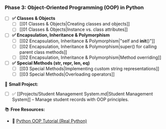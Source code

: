 ### **Phase 3: Object-Oriented Programming (OOP) in Python**

- [ ] **✅ Classes & Objects**
  - [ ] [[01 Classes & Objects|Creating classes and objects]]
  - [ ] [[01 Classes & Objects|Instance vs. class attributes]]

- [ ] **✅ Encapsulation, Inheritance & Polymorphism**
  - [ ] [[02 Encapsulation, Inheritance & Polymorphism|"self and __init__()"]]
  - [ ] [[02 Encapsulation, Inheritance & Polymorphism|super() for calling parent class methods]]
  - [ ] [[02 Encapsulation, Inheritance & Polymorphism|Method overriding]]

- [ ] **✅ Special Methods (__str__, __repr__, __len__, __eq__)**
  - [ ] [[03 Special Methods|Implementing custom string representations]]
  - [ ] [[03 Special Methods|Overloading operators]]

🎯 **Small Project:**
- [ ] ✅ [[Projects/Student Management System.md|Student Management System]] – Manage student records with OOP principles.

📚 **Free Resources:**
- 📖 [Python OOP Tutorial (Real Python)](https://realpython.com/python3-object-oriented-programming/)